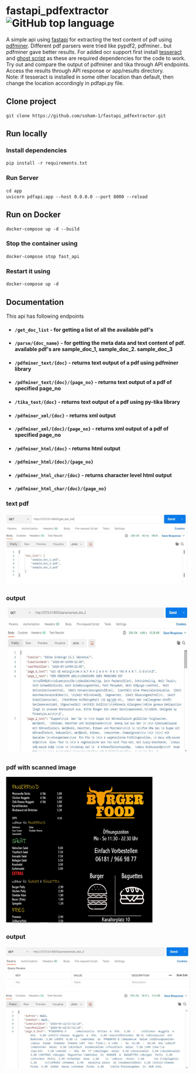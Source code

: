 # fastapi_pdfextractor ![GitHub top language](https://img.shields.io/github/languages/top/soham-1/fastapi_pdfextractor?color=%2300ff00)
A simple api using [fastapi](https://pypi.org/project/fastapi/) for extracting the text content of pdf using [pdfminer](https://pypi.org/project/pdfminer/). 
Different pdf parsers were tried like pypdf2, pdfminer.. but pdfminer gave better results. For added ocr support first install [tesseract](https://github.com/UB-Mannheim/tesseract/wiki) and [ghost script](https://www.ghostscript.com/download/gsdnld.html) as these are required dependencies for the code to work.<br>
Try out and compare the output of pdfminer and tika through API endpoints. Access the results through API response or app/results directory. 
<br>
Note: if tesseract is installed in some other location than default, then change the location accordingly in pdfapi.py file.

## Clone project
```
git clone https://github.com/soham-1/fastapi_pdfextractor.git
```

## Run locally
### Install dependencies
```
pip install -r requirements.txt
```

### Run Server
```
cd app
uvicorn pdfapi:app --host 0.0.0.0 --port 8000 --reload
```

## Run on Docker
```
docker-compose up -d --build
```

### Stop the container using
```
docker-compose stop fast_api
```

### Restart it using
```
docker-compose up -d
```

## Documentation
This api has following endpoints
* #### ```/get_doc_list``` - for getting a list of all the available pdf's
* #### ```/parse/{doc_name}``` - for getting the meta data and text content of pdf. available pdf's are sample_doc_1, sample_doc_2. sample_doc_3
* #### ```/pdfminer_text/{doc}``` - returns text output of a pdf using pdfminer library
* #### ```/pdfminer_text/{doc}/{page_no}``` - returns text output of a pdf of specified page_no
* #### ```/tika_text/{doc}``` - returns text output of a pdf using py-tika library
* #### ```/pdfminer_xml/{doc}``` - returns xml output
* #### ```/pdfminer_xml/{doc}/{page_no}``` - returns xml output of a pdf of specified page_no
* #### ```/pdfminer_html/{doc}``` - returns html output
* #### ```/pdfminer_html/{doc}/{page_no}```
* #### ```/pdfminer_html_char/{doc}``` - returns character level html output
* #### ```/pdfminer_html_char/{doc}/{page_no}```

### text pdf
![get_doc_list](/screenshots/get_doc_list.JPG)

### output
<img src="/screenshots/parse_doc_2.JPG" alt="parse doc" width="800" height="400">

### pdf with scanned image
<img src="/screenshots/doc_3.JPG" alt="parse doc" width="400" height="400">

### output
![get_doc_list](/screenshots/parse_doc_3.JPG)
